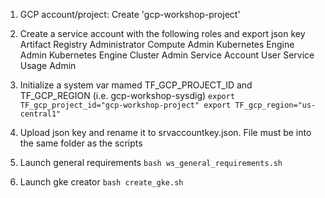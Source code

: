 1. GCP account/project: Create 'gcp-workshop-project'

2. Create a service account with the following roles and export json key
    Artifact Registry Administrator
    Compute Admin
    Kubernetes Engine Admin
    Kubernetes Engine Cluster Admin
    Service Account User
    Service Usage Admin

3. Initialize a system var mamed TF_GCP_PROJECT_ID and TF_GCP_REGION (i.e. gcp-workshop-sysdig)
    ``
    export TF_gcp_project_id="gcp-workshop-project"
    export TF_gcp_region="us-central1"
    ``

4. Upload json key and rename it to srvaccountkey.json. File must be into the same folder as the scripts

5. Launch general requirements
    ``
    bash ws_general_requirements.sh
    ``

6. Launch gke creator
    ``
    bash create_gke.sh
    ``
